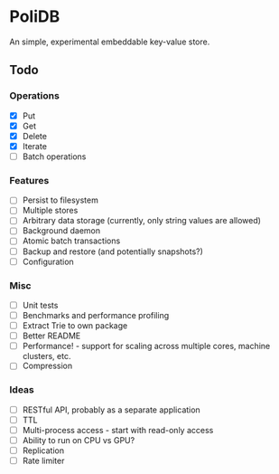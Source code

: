 # PoliDB
An simple, experimental embeddable key-value store.

## Todo

### Operations
- [x] Put
- [x] Get
- [x] Delete
- [x] Iterate
- [ ] Batch operations

### Features
- [ ] Persist to filesystem
- [ ] Multiple stores 
- [ ] Arbitrary data storage (currently, only string values are allowed)
- [ ] Background daemon
- [ ] Atomic batch transactions
- [ ] Backup and restore (and potentially snapshots?)
- [ ] Configuration

### Misc
- [ ] Unit tests
- [ ] Benchmarks and performance profiling
- [ ] Extract Trie to own package
- [ ] Better README
- [ ] Performance! - support for scaling across multiple cores, machine clusters, etc.
- [ ] Compression

### Ideas
- [ ] RESTful API, probably as a separate application 
- [ ] TTL
- [ ] Multi-process access - start with read-only access
- [ ] Ability to run on CPU vs GPU?
- [ ] Replication
- [ ] Rate limiter
